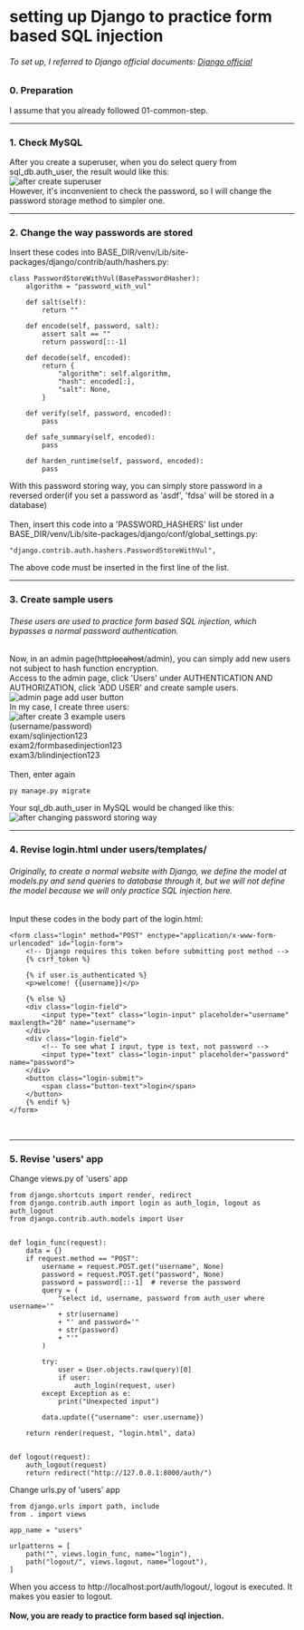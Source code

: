 # setting up Django to practice form based SQL injection
###### To set up, I referred to Django official documents: [Django official](https://www.djangoproject.com/)

### 0. Preparation
I assume that you already followed 01-common-step.

-----------

### 1. Check MySQL
After you create a superuser, when you do select query from sql_db.auth_user, the result would like this:  
![after create superuser](https://user-images.githubusercontent.com/63287638/120335125-2e6ffa80-c32c-11eb-9901-26c3a42a265f.PNG)
</br>
However, it's inconvenient to check the password, so I will change the password storage method to simpler one.

-----------

### 2. Change the way passwords are stored
Insert these codes into BASE_DIR/venv/Lib/site-packages/django/contrib/auth/hashers.py: 

    class PasswordStoreWithVul(BasePasswordHasher):
        algorithm = "password_with_vul"

        def salt(self):
            return ""

        def encode(self, password, salt):
            assert salt == ""
            return password[::-1]

        def decode(self, encoded):
            return {
                "algorithm": self.algorithm,
                "hash": encoded[:],
                "salt": None,
            }

        def verify(self, password, encoded):
            pass

        def safe_summary(self, encoded):
            pass

        def harden_runtime(self, password, encoded):
            pass

With this password storing way, you can simply store password in a reversed order(if you set a password as 'asdf', 'fdsa' will be stored in a database)
</br>
</br>
Then, insert this code into a 'PASSWORD_HASHERS' list under BASE_DIR/venv/Lib/site-packages/django/conf/global_settings.py:

    "django.contrib.auth.hashers.PasswordStoreWithVul",

The above code must be inserted in the first line of the list.

-----------

### 3. Create sample users
###### These users are used to practice form based SQL injection, which bypasses a normal password authentication.
Now, in an admin page(http~~locahost~~/admin), you can simply add new users not subject to hash function encryption.  
Access to the admin page, click 'Users' under AUTHENTICATION AND AUTHORIZATION, click 'ADD USER' and create sample users.  
![admin page add user button](https://user-images.githubusercontent.com/63287638/120339493-1f8b4700-c330-11eb-9e85-63a6a29c5e8f.png)
</br>
In my case, I create three users:  
![after create 3 example users](https://user-images.githubusercontent.com/63287638/120340389-f4edbe00-c330-11eb-9a36-069319855d55.PNG)
</br>
(username/password)  
exam/sqlinjection123  
exam2/formbasedinjection123  
exam3/blindinjection123  
</br>
Then, enter again

    py manage.py migrate

Your sql_db.auth_user in MySQL would be changed like this:  
![after changing password storing way](https://user-images.githubusercontent.com/63287638/120423493-7f700500-c3a5-11eb-8a71-9cf74191cf1a.PNG)
</br>

-----------

### 4. Revise login.html under users/templates/
###### Originally, to create a normal website with Django, we define the model at models.py and send queries to database through it, but we will not define the model because we will only practice SQL injection here.
Input these codes in the body part of the login.html:

    <form class="login" method="POST" enctype="application/x-www-form-urlencoded" id="login-form">
        <!-- Django requires this token before submitting post method -->
        {% csrf_token %}

        {% if user.is_authenticated %}
        <p>welcome! {{username}}</p>

        {% else %}
        <div class="login-field">
            <input type="text" class="login-input" placeholder="username" maxlength="20" name="username">
        </div>
        <div class="login-field">
            <!-- To see what I input, type is text, not password -->
            <input type="text" class="login-input" placeholder="password" name="password">
        </div>
        <button class="login-submit">
            <span class="button-text">login</span>
        </button>
        {% endif %}
    </form>

</br>

-----------

### 5. Revise 'users' app
Change views.py of 'users' app

    from django.shortcuts import render, redirect
    from django.contrib.auth import login as auth_login, logout as auth_logout
    from django.contrib.auth.models import User


    def login_func(request):
        data = {}
        if request.method == "POST":
            username = request.POST.get("username", None)
            password = request.POST.get("password", None)
            password = password[::-1]  # reverse the password
            query = (
                "select id, username, password from auth_user where username='"
                + str(username)
                + "' and password='"
                + str(password)
                + "'"
            )

            try:
                user = User.objects.raw(query)[0]
                if user:
                    auth_login(request, user)
            except Exception as e:
                print("Unexpected input")

            data.update({"username": user.username})

        return render(request, "login.html", data)


    def logout(request):
        auth_logout(request)
        return redirect("http://127.0.0.1:8000/auth/")

Change urls.py of 'users' app

    from django.urls import path, include
    from . import views

    app_name = "users"

    urlpatterns = [
        path("", views.login_func, name="login"),
        path("logout/", views.logout, name="logout"),
    ]

When you access to ht<span>tp://</span>localhost:port/auth/logout/, logout is executed. It makes you easier to logout.  
</br>
__Now, you are ready to practice form based sql injection.__
